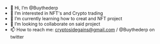 - 👋 Hi, I’m @Buythederp
- 👀 I’m interested in NFT's and Crypto trading
- 🌱 I’m currently learning how to creat and NFT project
- 💞️ I’m looking to collaborate on said project
- 📫 How to reach me: cryptosidegains@gmail.com / @Buythederp on twitter

<!---
Buythederp/Buythederp is a ✨ special ✨ repository because its `README.md` (this file) appears on your GitHub profile.
You can click the Preview link to take a look at your changes.
--->
